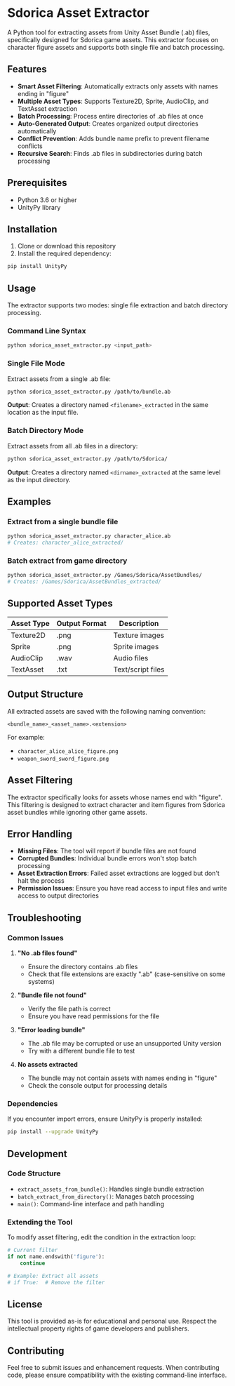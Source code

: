 # Sdorica Asset Extractor

A Python tool for extracting assets from Unity Asset Bundle (.ab) files, specifically designed for Sdorica game assets. This extractor focuses on character figure assets and supports both single file and batch processing.

## Features

- **Smart Asset Filtering**: Automatically extracts only assets with names ending in "figure"
- **Multiple Asset Types**: Supports Texture2D, Sprite, AudioClip, and TextAsset extraction
- **Batch Processing**: Process entire directories of .ab files at once
- **Auto-Generated Output**: Creates organized output directories automatically
- **Conflict Prevention**: Adds bundle name prefix to prevent filename conflicts
- **Recursive Search**: Finds .ab files in subdirectories during batch processing

## Prerequisites

- Python 3.6 or higher
- UnityPy library

## Installation

1. Clone or download this repository
2. Install the required dependency:

```bash
pip install UnityPy
```

## Usage

The extractor supports two modes: single file extraction and batch directory processing.

### Command Line Syntax

```bash
python sdorica_asset_extractor.py <input_path>
```

### Single File Mode

Extract assets from a single .ab file:

```bash
python sdorica_asset_extractor.py /path/to/bundle.ab
```

**Output**: Creates a directory named `<filename>_extracted` in the same location as the input file.

### Batch Directory Mode

Extract assets from all .ab files in a directory:

```bash
python sdorica_asset_extractor.py /path/to/Sdorica/
```

**Output**: Creates a directory named `<dirname>_extracted` at the same level as the input directory.

## Examples

### Extract from a single bundle file
```bash
python sdorica_asset_extractor.py character_alice.ab
# Creates: character_alice_extracted/
```

### Batch extract from game directory
```bash
python sdorica_asset_extractor.py /Games/Sdorica/AssetBundles/
# Creates: /Games/Sdorica/AssetBundles_extracted/
```

## Supported Asset Types

| Asset Type | Output Format | Description |
|------------|---------------|-------------|
| Texture2D  | .png          | Texture images |
| Sprite     | .png          | Sprite images |
| AudioClip  | .wav          | Audio files |
| TextAsset  | .txt          | Text/script files |

## Output Structure

All extracted assets are saved with the following naming convention:
```
<bundle_name>_<asset_name>.<extension>
```

For example:
- `character_alice_alice_figure.png`
- `weapon_sword_sword_figure.png`

## Asset Filtering

The extractor specifically looks for assets whose names end with "figure". This filtering is designed to extract character and item figures from Sdorica asset bundles while ignoring other game assets.

## Error Handling

- **Missing Files**: The tool will report if bundle files are not found
- **Corrupted Bundles**: Individual bundle errors won't stop batch processing
- **Asset Extraction Errors**: Failed asset extractions are logged but don't halt the process
- **Permission Issues**: Ensure you have read access to input files and write access to output directories

## Troubleshooting

### Common Issues

1. **"No .ab files found"**
   - Ensure the directory contains .ab files
   - Check that file extensions are exactly ".ab" (case-sensitive on some systems)

2. **"Bundle file not found"**
   - Verify the file path is correct
   - Ensure you have read permissions for the file

3. **"Error loading bundle"**
   - The .ab file may be corrupted or use an unsupported Unity version
   - Try with a different bundle file to test

4. **No assets extracted**
   - The bundle may not contain assets with names ending in "figure"
   - Check the console output for processing details

### Dependencies

If you encounter import errors, ensure UnityPy is properly installed:

```bash
pip install --upgrade UnityPy
```

## Development

### Code Structure

- `extract_assets_from_bundle()`: Handles single bundle extraction
- `batch_extract_from_directory()`: Manages batch processing
- `main()`: Command-line interface and path handling

### Extending the Tool

To modify asset filtering, edit the condition in the extraction loop:

```python
# Current filter
if not name.endswith('figure'):
    continue

# Example: Extract all assets
# if True:  # Remove the filter
```

## License

This tool is provided as-is for educational and personal use. Respect the intellectual property rights of game developers and publishers.

## Contributing

Feel free to submit issues and enhancement requests. When contributing code, please ensure compatibility with the existing command-line interface. 